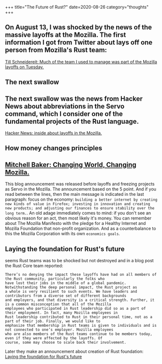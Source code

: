 +++
title="The Future of Rust?"
date=2020-08-26
category="thoughts"
+++

On August 13, I was shocked by the news of the massive layoffs at the Mozilla.
The first information I got from Twitter about lays off one person from Mozilla's Rust team:
---
[Till Schneidereit: Much of the team I used to manage was part of the Mozilla layoffs on Tuesday.](https://twitter.com/tschneidereit/status/1293868141953667074)

## The next swallow
The next swallow was the news from Hacker News about abbreviations in the Servo command, which I consider one of the
fundamental projects of the Rust language.
---
[Hacker News: inside about layoffs in the Mozilla.](https://news.ycombinator.com/item?id=24133342)

## How money changes principles
[Mitchell Baker: Changing World, Changing Mozilla.](https://blog.mozilla.org/blog/2020/08/11/changing-world-changing-mozilla)
---
This blog announcement was released before layoffs and freezing projects as Servo in the Mozilla. The announcement based
on the 5 point. And if you read between the lines, then the main message is indicated in the last paragraph: focus on
the economy: `building a better internet by creating new kinds of value in Firefox; investing in innovation and creating
new products; and adjusting our finances to ensure stability over the long term.`. An old adage immediately comes to
mind: if you don't see an obvious reason for an act, then most likely it's money. You can remember about The Mozilla
Manifesto with the pledge for a Healthy Internet and Mozilla Foundation that non-profit organization. And as a
counterbalance to this the Mozilla Corporation with its own `economics goals`.

## Laying the foundation for Rust's future
seems Rust teams was to be shocked but not destroyed and in a blog post the Rust Core team reported:
```
There’s no denying the impact these layoffs have had on all members of the Rust community, particularly the folks who
have lost their jobs in the middle of a global pandemic. Notwithstanding the deep personal impact, the Rust project as
a whole is very resilient to such events. We have leaders and contributors from a diverse set of different backgrounds
and employers, and that diversity is a critical strength. Further, it is a common misconception that all of the Mozilla
employees who participated in Rust leadership did so as a part of their employment. In fact, many Mozilla employees in
Rust leadership contributed to Rust in their personal time, not as a part of their job. Finally, we would like to
emphasize that membership in Rust teams is given to individuals and is not connected to one’s employer. Mozilla employees
who are also members of the Rust teams continue to be members today, even if they were affected by the layoffs. Of
course, some may choose to scale back their involvement.
```
Later they make an announcement about creation of Rust foundation:
[Laying the foundation for Rust's future](https://blog.rust-lang.org/2020/08/18/laying-the-foundation-for-rusts-future.html)
